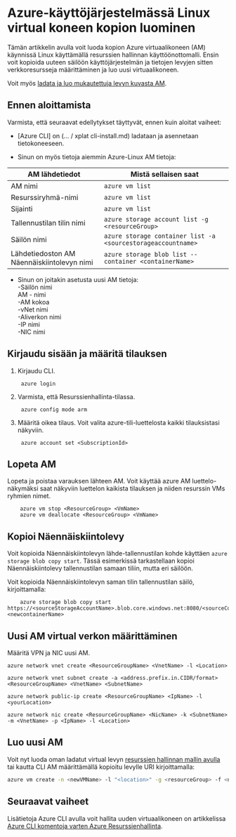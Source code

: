 <properties
    pageTitle="Azure-Linux AM kopion luominen | Microsoft Azure"
    description="Opettele luomaan kopion Azure Linux virtuaalikoneen resurssien hallinnan käyttöönottomalli"
    services="virtual-machines-linux"
    documentationCenter=""
    authors="cynthn"
    manager="timlt"
    tags="azure-resource-manager"/>

<tags
    ms.service="virtual-machines-linux"
    ms.workload="infrastructure-services"
    ms.tgt_pltfrm="vm-linux"
    ms.devlang="na"
    ms.topic="article"
    ms.date="07/28/2016"
    ms.author="cynthn"/>

# <a name="create-a-copy-of-a-linux-virtual-machine-running-on-azure"></a>Azure-käyttöjärjestelmässä Linux virtual koneen kopion luominen


Tämän artikkelin avulla voit luoda kopion Azure virtuaalikoneen (AM) käynnissä Linux käyttämällä resurssien hallinnan käyttöönottomalli. Ensin voit kopioida uuteen säilöön käyttöjärjestelmän ja tietojen levyjen sitten verkkoresursseja määrittäminen ja luo uusi virtuaalikoneen.

Voit myös [ladata ja luo mukautettuja levyn kuvasta AM](virtual-machines-linux-upload-vhd.md).


## <a name="before-you-begin"></a>Ennen aloittamista

Varmista, että seuraavat edellytykset täyttyvät, ennen kuin aloitat vaiheet:

- [Azure CLI] on (... / xplat cli-install.md) ladataan ja asennetaan tietokoneeseen. 

- Sinun on myös tietoja aiemmin Azure-Linux AM tietoja:

| AM lähdetiedot | Mistä sellaisen saat |
|------------|-----------------|
| AM nimi | `azure vm list` |
| Resurssiryhmä-nimi | `azure vm list` |
| Sijainti | `azure vm list` |
| Tallennustilan tilin nimi | `azure storage account list -g <resourceGroup>` |
| Säilön nimi | `azure storage container list -a <sourcestorageaccountname>` |
| Lähdetiedoston AM Näennäiskiintolevyn nimi | `azure storage blob list --container <containerName>` |



- Sinun on joitakin asetusta uusi AM tietoja:   <br> -Säilön nimi   <br> AM - nimi   <br> -AM kokoa   <br> -vNet nimi   <br> -Aliverkon nimi   <br> -IP nimi   <br> -NIC nimi
    

## <a name="login-and-set-your-subscription"></a>Kirjaudu sisään ja määritä tilauksen

1. Kirjaudu CLI.
        
        azure login

2. Varmista, että Resurssienhallinta-tilassa.
    
        azure config mode arm

3. Määritä oikea tilaus. Voit valita azure-tili-luettelosta kaikki tilauksistasi näkyviin.

        azure account set <SubscriptionId>



## <a name="stop-the-vm"></a>Lopeta AM 

Lopeta ja poistaa varauksen lähteen AM. Voit käyttää azure AM luettelo-näkymäksi saat näkyviin luettelon kaikista tilauksen ja niiden resurssin VMs ryhmien nimet.
    
        azure vm stop <ResourceGroup> <VmName>
        azure vm deallocate <ResourceGroup> <VmName>




## <a name="copy-the-vhd"></a>Kopioi Näennäiskiintolevy


Voit kopioida Näennäiskiintolevyn lähde-tallennustilan kohde käyttäen `azure storage blob copy start`. Tässä esimerkissä tarkastellaan kopioi Näennäiskiintolevy tallennustilan samaan tiliin, mutta eri säilöön.

Voit kopioida Näennäiskiintolevyn saman tilin tallennustilan säilö, kirjoittamalla:

        azure storage blob copy start https://<sourceStorageAccountName>.blob.core.windows.net:8080/<sourceContainerName>/<SourceVHDFileName.vhd> <newcontainerName>
        

## <a name="set-up-the-virtual-network-for-your-new-vm"></a>Uusi AM virtual verkon määrittäminen

Määritä VPN ja NIC uusi AM. 

    azure network vnet create <ResourceGroupName> <VnetName> -l <Location>

    azure network vnet subnet create -a <address.prefix.in.CIDR/format> <ResourceGroupName> <VnetName> <SubnetName>

    azure network public-ip create <ResourceGroupName> <IpName> -l <yourLocation>

    azure network nic create <ResourceGroupName> <NicName> -k <SubnetName> -m <VnetName> -p <IpName> -l <Location>


## <a name="create-the-new-vm"></a>Luo uusi AM 

Voit nyt luoda oman ladatut virtual levyn [resurssien hallinnan mallin avulla](https://github.com/Azure/azure-quickstart-templates/tree/master/201-vm-from-specialized-vhd) tai kautta CLI AM määrittämällä kopioitu levylle URI kirjoittamalla:

```bash
azure vm create -n <newVMName> -l "<location>" -g <resourceGroup> -f <newNicName> -z "<vmSize>" -d https://<storageAccountName>.blob.core.windows.net/<containerName/<fileName.vhd> -y Linux
```



## <a name="next-steps"></a>Seuraavat vaiheet

Lisätietoja Azure CLI avulla voit hallita uuden virtuaalikoneen on artikkelissa [Azure CLI komentoja varten Azure Resurssienhallinta](azure-cli-arm-commands.md).
